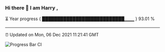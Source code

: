 ### Hi there 👋 I am Harry , 

⏳ Year progress { ███████████████████████████▁▁▁ } 93.01 %

---

⏰ Updated on Mon, 06 Dec 2021 11:21:41 GMT

![Progress Bar CI](https://github.com/duykhang68/duykhang68/workflows/Progress%20Bar%20CI/badge.svg)
